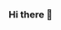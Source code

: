 ### Hi there 👋

<!--
**SineshKumar/SineshKumar** is a ✨ _special_ ✨ repository because its `README.md` (this file) appears on your GitHub profile.

Here are some ideas to get you started:

- 🔭 I’m currently working on python
- 🌱 I’m currently learning Js
- 👯 I’m looking to collaborate on opensource projects
- 🤔 I’m looking for help with cloud deployment
- 💬 Ask me about anything related to vs code , c ,c++ and Unreal
- 📫 How to reach me: https://t.me/sineshX
- 😄 Pronouns: @sineshX
- ⚡ Fun fact: noob
-->
